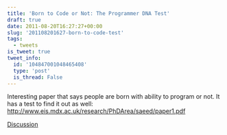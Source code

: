 ```yaml
---
title: 'Born to Code or Not: The Programmer DNA Test'
draft: true
date: 2011-08-20T16:27:27+00:00
slug: '201108201627-born-to-code-test'
tags:
  - tweets
is_tweet: true
tweet_info:
  id: '104847001048465408'
  type: 'post'
  is_thread: False
---
```




Interesting paper that says people are born with ability to program or not. It has a test to find it out as well: <http://www.eis.mdx.ac.uk/research/PhDArea/saeed/paper1.pdf>

[Discussion](https://x.com/sytelus/status/104847001048465408)
